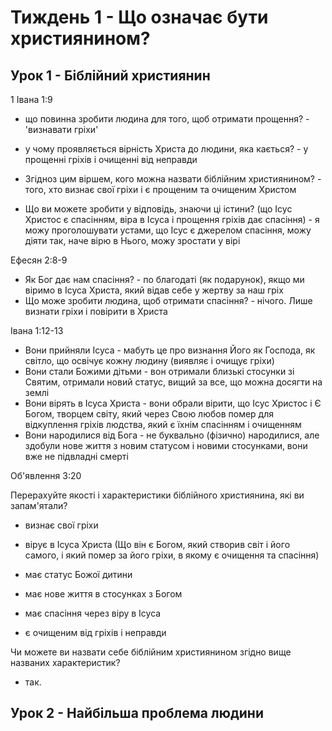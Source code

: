 # Тиждень 1 - Що означає бути християнином?

## Урок 1 - Біблійний християнин

1 Івана 1:9
- що повинна зробити людина для того, щоб отримати прощення? - 'визнавати гріхи'
- у чому проявляється вірність Христа до людини, яка кається? - у прощенні гріхів і очищенні від неправди
- Згідноз цим віршем, кого можна назвати біблійним християнином? - того, хто визнає свої гріхи і є прощеним та очищеним Христом

- Що ви можете зробити у відповідь, знаючи ці істини? (що Ісус Христос є спасінням, віра в Ісуса і прощення гріхів дає спасіння) - я можу проголошувати устами, що Ісус є джерелом спасіння, можу діяти так, наче вірю в Нього, можу зростати у вірі

Ефесян 2:8-9
- Як Бог дає нам спасіння? - по благодаті (як подарунок), якщо ми віримо в Ісуса Христа, який відав себе у жертву за наш гріх
- Що може зробити людина, щоб отримати спасіння? - нічого. Лише визнати гріхи і повірити в Христа

Івана 1:12-13
- Вони прийняли Ісуса - мабуть це про визнання Його як Господа, як світло, що освічує кожну людину (виявляє і очищує гріхи)
- Вони стали Божими дітьми - вон отримали близькі стосунки зі Святим, отримали новий статус, вищий за все, що можна досягти на землі
- Вони вірять в Ісуса Христа - вони обрали вірити, що Ісус Христос і Є Богом, творцем світу, який через Свою любов помер для відкуплення гріхів людства, який є їхнім спасінням і очищенням
- Вони народилися від Бога - не буквально (фізично) народилися, але здобули нове життя з новим статусом і новими стосунками, вони вже не підвладні смерті

Об'явлення 3:20

Перерахуйте якості і характеристики біблійного християнина, які ви запам'ятали?

- визнає свої гріхи 
- вірує в Ісуса Христа (Що він є Богом, який створив світ і його самого, і який помер за його гріхи, в якому є очищення та спасіння)

- має статус Божої дитини
- має нове життя в  стосунках з Богом
- має спасіння через віру в Ісуса
- є очищеним від гріхів і неправди

Чи можете ви назвати себе біблійним християнином згідно вище названих характеристик?
- так.

## Урок 2 - Найбільша проблема людини

